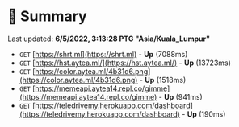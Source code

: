# 📖 Summary
Last updated: **6/5/2022, 3:13:28 PTG "Asia/Kuala_Lumpur"**

- `GET` [https://shrt.ml](https://shrt.ml) - **Up** (7088ms)
- `GET` [https://hst.aytea.ml/](https://hst.aytea.ml/) - **Up** (13723ms)
- `GET` [https://color.aytea.ml/4b31d6.png](https://color.aytea.ml/4b31d6.png) - **Up** (1518ms)
- `GET` [https://memeapi.aytea14.repl.co/gimme](https://memeapi.aytea14.repl.co/gimme) - **Up** (941ms)
- `GET` [https://teledrivemy.herokuapp.com/dashboard](https://teledrivemy.herokuapp.com/dashboard) - **Up** (190ms)
